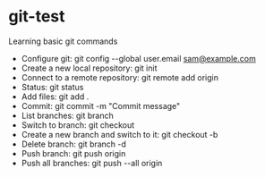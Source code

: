 # git-test
Learning basic git commands

- Configure git: git config --global user.email sam@example.com
- Create a new local repository: git init
- Connect to a remote repository: git remote add origin <server>
- Status: git status
- Add files: git add .
- Commit: git commit -m "Commit message"
- List branches: git branch
- Switch to branch: git checkout <branchname>
- Create a new branch and switch to it: git checkout -b <branchname>
- Delete branch: git branch -d <branchname>
- Push branch: git push origin <branchname>
- Push all branches: git push --all origin

